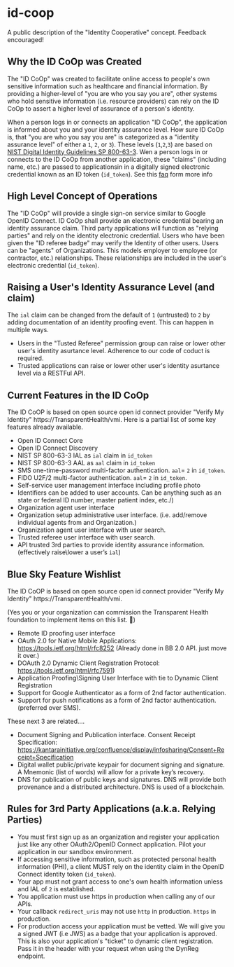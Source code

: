# id-coop

A public description of the "Identity Cooperative" concept. Feedback encouraged!



Why the ID CoOp was Created
---------------------------


The "ID CoOp" was created to facilitate online access to people's own sensitive information such as healthcare and financial information. By providing a higher-level of "you are who you say you are", other systems who hold sensitive information (i.e. resource providers) can rely on the ID CoOp to assert a higher level of assurance of a person's identity.

When a person logs in or connects an application "ID CoOp", the application is informed about you and your identity assurance level.  How sure ID CoOp is, that "you are who you say you are" is categorized as a "identity assurance level" of either a `1`, `2`, or `3`).  These levels (`1`,`2`,`3`) are based on [NIST Digital Identity Guidelines SP 800-63-3](https://pages.nist.gov/800-63-3/sp800-63-3.html). Wen a person logs in or connects to the ID CoOp from another application, these "claims" (including name, etc.) are passed to applicationsin in a digitally signed electronic credential known as an ID token (`id_token`).  See  this [faq](https://openid.net/connect/faq/) form more info

High Level Concept of Operations
--------------------------------

The "ID CoOp" will provide a single sign-on service similar to Google OpenID Connect. ID CoOp shall provide an electronic credential bearing an identity assurance claim. Third party applications will function as "relying parties" and rely on the identity electronic credential.  Users who have been given the "ID referee badge" may verify the Identity of other users.  Users can be "agents" of Organizations. This models employer to employee (or contractor, etc.) relationships. These relationships are included in the user's electronic credential (`id_token`).


Raising a User's Identity Assurance Level (and claim)
-----------------------------------------------------


The `ial` claim can be changed from the default of `1` (untrusted) to `2` by adding documentation of an identity proofing event.  This can happen in multiple ways.


* Users in the "Tusted Referee" permission group can raise or lower other user's identity asurtance level. Adherence to our code of coduct is required. 
* Trusted applications can raise or lower other user's identity asurtance level via a RESTFul API.


Current Features in the ID CoOp
-------------------------------


The ID CoOP is based on open source open id connect provider "Verify My Identity" https://TransparentHealth/vmi.  Here is a partial list of some key features already available.


* Open ID Connect Core
* Open ID Connect Discovery
* NIST SP 800-63-3 IAL as `ial` claim in `id_token`
* NIST SP 800-63-3 AAL as `aal` claim in `id_token`
* SMS one-time-password multi-factor authentication. `aal`= `2` in `id_token`.
* FIDO U2F/2 multi-factor authentication. `aal`= `2` in `id_token`.
* Self-service user management interface including profile photo
* Identifiers can be added to user accounts. Can be anything such as an state or federal ID number, master patient index, etc./)
* Organization agent user interface 
* Organization setup administrative user interface. (i.e. add/remove individual agents from and Organization.)
* Organization agent user interface with user search. 
* Trusted referee user interface with user search.
* API trusted 3rd parties to provide identity assurance information. (effectively raise\lower a user’s `ial`)


Blue Sky Feature Wishlist 
-------------------------


The ID CoOP is based on open source open id connect provider "Verify My Identity" https://TransparentHealth/vmi.

(Yes you or your organization can commission the Transparent Health foundation to implement items on this list. )


* Remote ID proofing user interface
* OAuth 2.0 for Native Mobile Applications: https://tools.ietf.org/html/rfc8252 (Already done in BB 2.0 API. just move it over.)
* DOAuth 2.0 Dynamic Client Registration Protocol: https://tools.ietf.org/html/rfc7591)
* Application Proofing\Signing User Interface with tie to Dynamic Client Registration 
* Support for Google Authenticator as a form of 2nd factor authentication.
* Support for push notifications as a form of 2nd factor authentication. (preferred over SMS).

These next 3 are related....

* Document Signing and Publication interface. Consent Receipt Specification: https://kantarainitiative.org/confluence/display/infosharing/Consent+Receipt+Specification 
* Digital wallet public/private keypair for document signing and signature. A Mnemonic (list of words) will allow for a private key’s recovery.
* DNS for publication of public keys and signatures. DNS will provide both provenance and a distributed architecture. DNS is used of a blockchain. 



Rules for 3rd Party Applications (a.k.a. Relying Parties)
---------------------------------------------------------

* You must first sign up as an organization and register your application just like any other OAuth2/OpenID Connect application.  Pilot your application in our sandbox environment.
* If accessing sensitive information, such as protected personal health information (PHI), a client MUST rely on the identity claim in the OpenID Connect identity token (`id_token`).
* Your app must not grant access to one's own health information unless and IAL of `2` is established.
* You application must use https in production when calling any of our APIs.
* Your callback `redirect_uris` may not use `http` in production. `https` in production.
* For production access your application must be vetted.  We will give you a signed JWT (i.e JWS) as a badge that your application is approved.  This is also your application's "ticket" to dynamic client registration. Pass it in the header with your request when using the DynReg endpoint.
